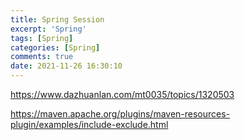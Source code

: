 ```yaml
---
title: Spring Session
excerpt: 'Spring'
tags: [Spring]
categories: [Spring]
comments: true
date: 2021-11-26 16:30:10
---
```


https://www.dazhuanlan.com/mt0035/topics/1320503



https://maven.apache.org/plugins/maven-resources-plugin/examples/include-exclude.html